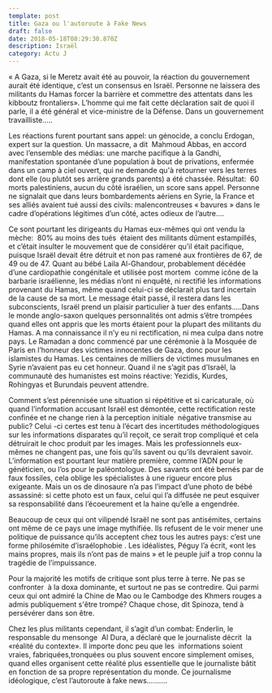```yaml
---
template: post
title: Gaza ou l'autoroute à Fake News
draft: false
date: 2018-05-18T08:29:30.870Z
description: Israël
category: Actu J
---
```

« A Gaza, si le Meretz avait été au pouvoir, la réaction du gouvernement aurait été identique, c’est un consensus en Israël. Personne ne laissera des militants du Hamas forcer la barrière et commettre des attentats dans les kibboutz frontaliers». L’homme qui me fait cette déclaration sait de quoi il parle, il a été général et vice-ministre de la Défense. Dans un gouvernement travailliste.....

Les réactions furent pourtant sans appel: un génocide, a conclu Erdogan, expert sur la question. Un massacre, a dit  Mahmoud Abbas, en accord avec l’ensemble des médias: une marche pacifique à la Gandhi, manifestation spontanée d’une population à bout de privations, enfermée dans un camp à ciel ouvert, qui ne demande qu'à retourner vers les terres dont elle (ou plutôt ses arrière grands parents) a été chassée. Résultat:  60 morts palestiniens, aucun du côté israélien, un score sans appel. Personne ne signalait que dans leurs bombardements aériens en Syrie, la France et ses alliés avaient tué aussi des civils: malencontreuses « bavures » dans le cadre d’opérations légitimes d’un côté, actes odieux de l’autre….

Ce sont pourtant les dirigeants du Hamas eux-mêmes qui ont vendu la mèche:  80% au moins des tués  étaient des militants dûment estampillés, et c’était insulter le mouvement que de considérer qu’il était pacifique, puisque Israël devait être détruit et non pas ramené aux frontières de 67, de 49 ou de 47. Quant au bébé Laila Al-Ghandour, probablement décédée d’une cardiopathie congénitale et utilisée post mortem  comme icône de la barbarie israélienne, les médias n’ont ni enquêté, ni rectifié les informations provenant du Hamas, même quand celui-ci se déclarait plus tard incertain de la cause de sa mort. Le message était passé, il restera dans les subconscients, Israël prend un plaisir particulier à tuer des enfants…..Dans le monde anglo-saxon quelques personnalités ont admis s’être trompées quand elles ont appris que les morts étaient pour la plupart des militants du Hamas. A ma connaissance il n’y eu ni rectification, ni mea culpa dans notre pays. Le Ramadan a donc commencé par une cérémonie à la Mosquée de Paris en l’honneur des victimes innocentes de Gaza, donc pour les islamistes du Hamas. Les centaines de milliers de victimes musulmanes en Syrie n’avaient pas eu cet honneur. Quand il ne s’agit pas d’Israël, la communauté des humanistes est moins réactive: Yezidis, Kurdes, Rohingyas et Burundais peuvent attendre.

Comment s’est pérennisée une situation si répétitive et si caricaturale, où quand l’information accusant Israël est démontée, cette rectification reste confinée et ne change rien à la perception initiale  négative transmise au public? Celui -ci certes est tenu à l’écart des incertitudes méthodologiques sur les informations disparates qu’il reçoit, ce serait trop compliqué et cela détruirait le choc produit par les images. Mais les professionnels eux-mêmes ne changent pas, une fois qu’ils savent ou qu’ils devraient savoir. L’information est pourtant leur matière première, comme l’ADN pour le généticien, ou l’os pour le paléontologue. Des savants ont été bernés par de faux fossiles, cela oblige les spécialistes à une rigueur encore plus exigeante. Mais un os de dinosaure n’a pas l’impact d’une photo de bébé assassiné: si cette photo est un faux, celui qui l’a diffusée ne peut esquiver sa responsabilité dans l’écoeurement et la haine qu’elle a engendrée.

Beaucoup de ceux qui ont vilipendé Israël ne sont pas antisémites, certains ont même de ce pays une image mythifiée. Ils refusent de le voir mener une politique de puissance qu’ils acceptent chez tous les autres pays: c’est une forme philosémite d’israélophobie . Les idéalistes, Péguy l’a écrit, «ont les mains propres, mais ils n’ont pas de mains » et le peuple juif a trop connu la tragédie de l’impuissance.

Pour la majorité les motifs de critique sont plus terre à terre. Ne pas se confronter  à la doxa dominante, et surtout ne pas se contredire. Qui parmi ceux qui ont admiré la Chine de Mao ou le Cambodge des Khmers rouges a admis publiquement s'être trompé? Chaque chose, dit Spinoza, tend à persévérer dans son être.

Chez les plus militants cependant, il s’agit d’un combat: Enderlin, le responsable du mensonge  Al Dura, a déclaré que le journaliste décrit  la «réalité du contexte». Il importe donc peu que les  informations soient vraies, fabriquées,tronquées ou plus souvent encore simplement omises, quand elles organisent cette réalité plus essentielle que le journaliste bâtit en fonction de sa propre représentation du monde. Ce journalisme idéologique, c’est l’autoroute à fake news……….

